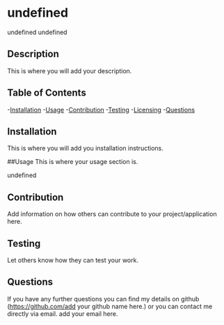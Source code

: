 # undefined
undefined
undefined

## Description
This is where you will add your description.

## Table of Contents
-[Installation](#Install)
-[Usage](#Usage)
-[Contribution](#Contribute)
-[Testing](#Test)
-[Licensing](#Licensing)
-[Questions](#Questions)

## Installation
This is where you will add you installation instructions.

##Usage 
This is where your usage section is. 

undefined

## Contribution 
Add information on how others can contribute to your project/application here.

## Testing
Let others know how they can test your work.

## Questions
If you have any further questions you can find my details on github (https://github.com/add your github name here.)
or you can contact me directly via email. add your email here.
